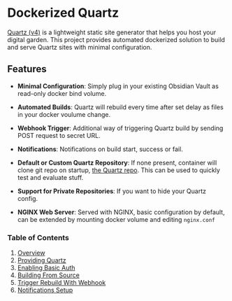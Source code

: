 # Dockerized Quartz

[Quartz (v4)](https://github.com/jackyzha0/quartz) is a lightweight static site generator that helps you host your digital garden. This project provides automated dockerized solution to build and serve Quartz sites with minimal configuration.

## Features

- **Minimal Configuration**: Simply plug in your existing Obsidian Vault as read-only docker bind volume.

- **Automated Builds**: Quartz will rebuild every time after set delay as files in your docker voulume change.

- **Webhook Trigger**: Additional way of triggering Quartz build by sending POST request to secret URL.

- **Notifications**: Notifications on build start, success or fail. 

- **Default or Custom Quartz Repository**: If none present, container will clone git repo on startup, [the Quartz repo](https://github.com/jackyzha0/quartz). This can be used to quickly test and evaluate stuff.

- **Support for Private Repositories**: If you want to hide your Quartz config. 

- **NGINX Web Server**: Served with NGINX, basic configuration by default, can be extended by mounting docker volume and editing `nginx.conf`

### Table of Contents

1. [Overview](overview.md)
2. [Providing Quartz](providing-quartz.md)
3. [Enabling Basic Auth](basic-auth.md)
4. [Building From Source](build-from-source.md)
5. [Trigger Rebuild With Webhook](trigger-rebuild-with-webhook.md)
6. [Notifications Setup](notifications.md)